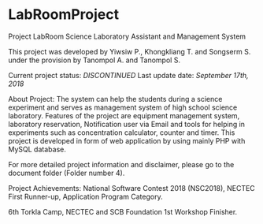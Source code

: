 # LabRoomProject
Project LabRoom
Science Laboratory Assistant and Management System

This project was developed by Yiwsiw P., Khongkliang T. and Songserm S.
under the provision by Tanompol A. and Tanompol S.

Current project status: *DISCONTINUED*
Last update date: *September 17th, 2018*

About Project:
The system can help the students during a science experiment and serves as management system of high school
science laboratory. Features of the project are equipment management system, laboratory reservation, Notification user via Email 
and tools for helping in experiments such as concentration calculator, counter and timer. 
This project is developed in form of web application by using mainly PHP with MySQL database. 

For more detailed project information and disclaimer, 
please go to the document folder (Folder number 4).

Project Achievements:
National Software Contest 2018 (NSC2018), NECTEC
First Runner-up, Application Program Category.

6th Torkla Camp, NECTEC and SCB Foundation
1st Workshop Finisher.

